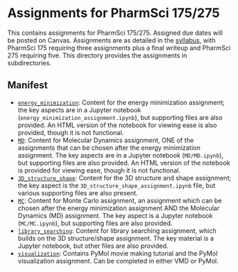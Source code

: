 # Assignments for PharmSci 175/275

This contains assignments for PharmSci 175/275.
Assigned due dates will be posted on Canvas.
Assignments are as detailed in the [syllabus](../syllabus.md), with PharmSci 175 requiring three assignments plus a final writeup and PharmSci 275 requiring five.
This directory provides the assignments in subdirectories.

## Manifest
- [`energy_minimization`](energy_minimization): Content for the energy minimization assignment; the key aspects are in a Jupyter notebook (`energy_minimization_assignment.ipynb`), but supporting files are also provided. An HTML version of the notebook for viewing ease is also provided, though it is not functional.
- [`MD`](MD): Content for Molecular Dynamics assignment, ONE of the assignments that can be chosen after the energy minimization assignment. The key aspects are in a Jupyter notebook (`MD/MD.ipynb`), but supporting files are also provided. An HTML version of the notebook is provided for viewing ease, though it is not functional.
- [`3D_structure_shape`](3D_structure_shape): Content for the 3D structure and shape assignment; the key aspect is the `3D_structure_shape_assignment.ipynb` file, but various supporting files are also present.
- [`MC`](MC): Content for Monte Carlo assignment, an assignment which can be chosen after the energy minimization assignment AND the Molecular Dynamics (MD) assignment. The key aspect is a Jupyter notebook (`MC/MC.ipynb`), but supporting files are also provided.
- [`library_searching`](library_searching): Content for library searching assignment, which builds on the 3D structure/shape assignment. The key material is a Jupyter notebook, but other files are also provided.
- [`visualization`](visualization): Contains PyMol movie making tutorial and the PyMol visualization assignment. Can be completed in either VMD or PyMol.
